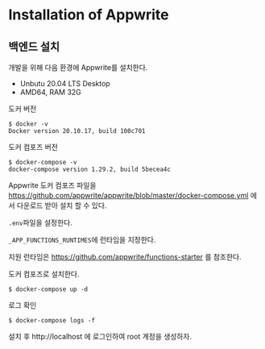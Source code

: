 # Installation of Appwrite

## 백엔드 설치

개발을 위해 다음 환경에 Appwrite를 설치한다.

- Unbutu 20.04 LTS Desktop
- AMD64, RAM 32G

도커 버전

```
$ docker -v
Docker version 20.10.17, build 100c701
```

도커 컴포즈 버전

```
$ docker-compose -v
docker-compose version 1.29.2, build 5becea4c
```

Appwrite 도커 컴포즈 파일을 https://github.com/appwrite/appwrite/blob/master/docker-compose.yml 에서 다운로드 받아 설치 할 수 있다.

`.env`파일을 설정한다.

`_APP_FUNCTIONS_RUNTIMES`에 런타임을 지정한다. 

지원 런타임은 https://github.com/appwrite/functions-starter 를 참조한다.

도커 컴포즈로 설치한다.

```
$ docker-compose up -d
```

로그 확인

```
$ docker-compose logs -f
```

설치 후 http://localhost 에 로그인하여 root 계정을 생성하자.



